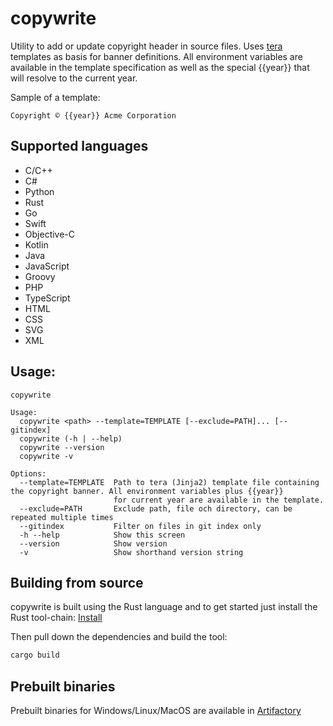 # copywrite

Utility to add or update copyright header in source files. Uses [tera](https://crates.io/crates/tera) templates as basis for banner definitions.
All environment variables are available in the template specification as well as the special {{year}} that will resolve to the current year.

Sample of a template:
```
Copyright © {{year}} Acme Corporation
```

## Supported languages
* C/C++
* C#
* Python
* Rust
* Go
* Swift
* Objective-C
* Kotlin
* Java
* JavaScript
* Groovy
* PHP
* TypeScript
* HTML
* CSS
* SVG
* XML

## Usage:
```
copywrite

Usage:
  copywrite <path> --template=TEMPLATE [--exclude=PATH]... [--gitindex]
  copywrite (-h | --help)
  copywrite --version
  copywrite -v

Options:
  --template=TEMPLATE  Path to tera (Jinja2) template file containing the copyright banner. All environment variables plus {{year}}
                       for current year are available in the template.
  --exclude=PATH       Exclude path, file och directory, can be repeated multiple times
  --gitindex           Filter on files in git index only
  -h --help            Show this screen
  --version            Show version
  -v                   Show shorthand version string
```

## Building from source
copywrite is built using the Rust language and to get started just install the Rust tool-chain:
[Install](https://www.rust-lang.org/tools/install)

Then pull down the dependencies and build the tool:

``` bash
cargo build
```

## Prebuilt binaries
Prebuilt binaries for Windows/Linux/MacOS are available in [Artifactory](https://artifactory.eur.gad.schneider-electric.com/ui/repos/tree/General/Installers%2FTools%2Fcopywrite)
